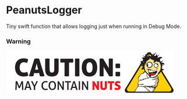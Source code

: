 
# PeanutsLogger

Tiny swift function that allows logging just when running in Debug Mode.

### Warning

![](Caution.gif)


